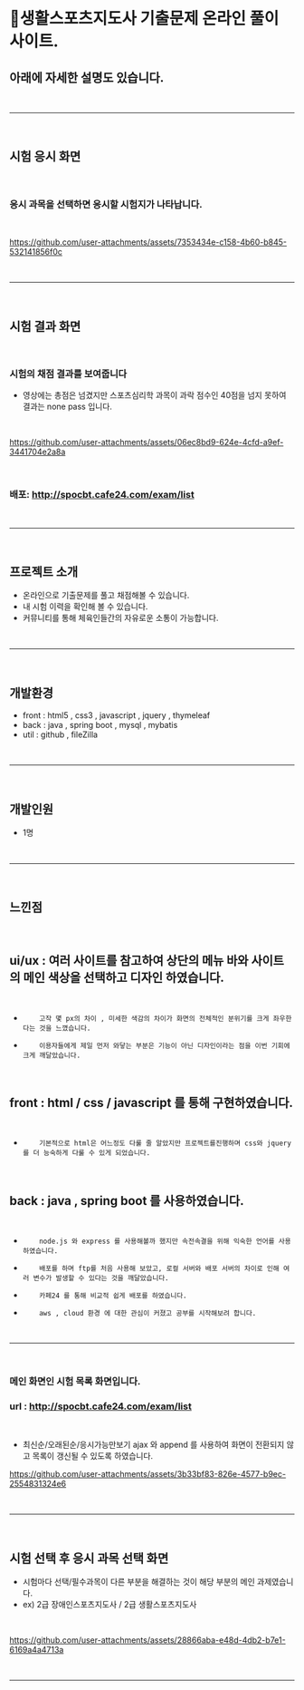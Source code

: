 # 📖생활스포츠지도사 기출문제 온라인 풀이 사이트.


## 아래에 자세한 설명도 있습니다.

<br/>

---

<br/>

## 시험 응시 화면

<br/>

### 응시 과목을 선택하면 응시할 시험지가 나타납니다.

<br/>

https://github.com/user-attachments/assets/7353434e-c158-4b60-b845-532141856f0c

<br/>

---

<br/>

## 시험 결과 화면

<br/>

### 시험의 채점 결과를 보여줍니다
- 영상에는 총점은 넘겼지만 스포츠심리학 과목이 과락 점수인 40점을 넘지 못하여 결과는 none pass 입니다.

<br/>

https://github.com/user-attachments/assets/06ec8bd9-624e-4cfd-a9ef-3441704e2a8a





<br/>

### 배포: <http://spocbt.cafe24.com/exam/list>

<br/>

---

<br/>

## 프로젝트 소개 
- 온라인으로 기출문제를 풀고 채점해볼 수 있습니다.
- 내 시험 이력을 확인해 볼 수 있습니다.
- 커뮤니티를 통해 체육인들간의 자유로운 소통이 가능합니다.
  
<br/>

---

<br/>

## 개발환경
- front : html5 , css3 , javascript , jquery , thymeleaf
- back : java , spring boot , mysql , mybatis
- util : github , fileZilla
  
<br/>

---

<br/>

## 개발인원
- 1명
  
<br/>

---

<br/>

## 느낀점

<br/>

## ui/ux : 여러 사이트를 참고하여 상단의 메뉴 바와 사이트의 메인 색상을 선택하고 디자인 하였습니다.

<br/>

-         고작 몇 px의 차이 , 미세한 색감의 차이가 화면의 전체적인 분위기를 크게 좌우한다는 것을 느꼈습니다.
-         이용자들에게 제일 먼저 와닿는 부분은 기능이 아닌 디자인이라는 점을 이번 기회에 크게 깨달았습니다.
  
<br/>
 
## front : html / css / javascript 를 통해 구현하였습니다.

<br/>

-         기본적으로 html은 어느정도 다룰 줄 알았지만 프로젝트를진행하며 css와 jquery를 더 능숙하게 다룰 수 있게 되었습니다.
  
<br/>

## back : java , spring boot 를 사용하였습니다.

<br/>

-         node.js 와 express 를 사용해볼까 했지만 속전속결을 위해 익숙한 언어를 사용하였습니다.
-         배포를 하며 ftp를 처음 사용해 보았고, 로컬 서버와 배포 서버의 차이로 인해 여러 변수가 발생할 수 있다는 것을 깨달았습니다.
-         카페24 를 통해 비교적 쉽게 배포를 하였습니다.
-         aws , cloud 환경 에 대한 관심이 커졌고 공부를 시작해보려 합니다.

<br/>

---

<br/>

### 메인 화면인 시험 목록 화면입니다.
### url : <http://spocbt.cafe24.com/exam/list>
<br/>

- 최신순/오래된순/응시가능만보기 ajax 와 append 를 사용하여 화면이 전환되지 않고 목록이 갱신될 수 있도록 하였습니다.

https://github.com/user-attachments/assets/3b33bf83-826e-4577-b9ec-2554831324e6

<br/>

---

<br/>

## 시험 선택 후 응시 과목 선택 화면

- 시험마다 선택/필수과목이 다른 부분을 해결하는 것이 해당 부분의 메인 과제였습니다.
- ex) 2급 장애인스포츠지도사 / 2급 생활스포츠지도사

<br/>

https://github.com/user-attachments/assets/28866aba-e48d-4db2-b7e1-6169a4a4713a

<br/>

---













